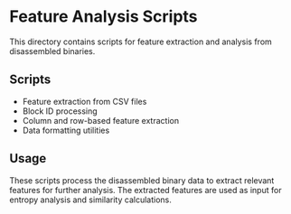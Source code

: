 # Feature Analysis Scripts

This directory contains scripts for feature extraction and analysis from disassembled binaries.

## Scripts
- Feature extraction from CSV files
- Block ID processing
- Column and row-based feature extraction
- Data formatting utilities

## Usage
These scripts process the disassembled binary data to extract relevant features for further analysis. The extracted features are used as input for entropy analysis and similarity calculations.